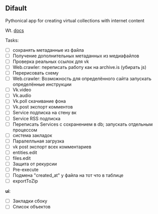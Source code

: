 ## Difault

Pythonical app for creating virtual collections with internet content

Wt. [docs](docs/ru/README.md)
<!--![lcms work scheme](readme/scheme.jpg)-->

Tasks:

- [ ] сохранять метаданные из файла
- [ ] Получение дополнительных метаданных из медиафайлов
- [ ] Проверка реальных ссылок для vk
- [ ] Web.crawler: переписать работу как на archive.is (убирать js)
- [ ] Перерисовать схему
- [ ] Web.crawler: Возможность для определённого сайта запускать определённые инструкции
- [ ] Vk.video
- [ ] Vk.audio
- [ ] Vk.poll скачивание фона
- [ ] Vk.post экспорт комментов
- [ ] Service подписка на стену вк
- [ ] Service RSS подписка
- [ ] Переписать Services с сохранением в db; запускать отдельным процессом
- [ ] система закладок
- [ ] Паралелльная загрузка
- [ ] vk post экспорт всех комментариев
- [ ] entities.edit
- [ ] files.edit
- [ ] Защита от рекурсии
- [ ] Pre-execute 
- [ ] Подмена "created_at" у файла на тот что в таблице
- [ ] exportToZip

**ui**:
- [ ] Закладки сбоку
- [ ] Список объектов

